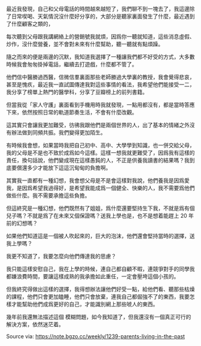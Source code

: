 
最近我發現，自己和父母電話的時間越來越短了，我們聊不到一塊去了，我這邊除了日常喫喝、天氣情況沒什麼好分享的，大部分是聽家裏面發生了什麼，最近遇到了什麼顧客之類的，

每次聽到父母跟我講網絡上的營銷號我就煩，因爲你一聽就知道，這些消息虛假、炒作，沒什麼營養，並不會對未來有什麼幫助，聽一聽就有點煩躁。

隨之而來的便是兩邊的沉默，我知道我選擇了一種讓我們都不好受的方式，大多數時候我會匆匆掛掉電話，繼續去打遊戲，什麼都不管了。

他們信中醫勝過西醫，信微信羣裏面那些老師勝過大學裏的教授，我會覺得悲哀，甚至是愧疚，最近我一直試圖傳達我對這些事情的看法，我希望他們能接受一二，我分享了榜單上熱門的醫學科，分享了豆瓣榜上的前列書籍。

但當我從「家人守護」裏面看到手機用時我就發現，一點用都沒有，都是當時答應下來，依然按照日常的軌道節奏生活，不會有什麼改觀。

這其實只會讓我更加難受，彷彿我跟他們是兩個世界的人，出了基本的情緒之外沒有辦法做到同頻共振。我們變得更加陌生。

有時候我會想，如果當時我把自己初中、高中、大學學到知識，也一併交給父母，我的父母是不是也不致於成爲如今這樣。這樣一想我就更難受了，因爲我有這樣的責任，換句話說，他們變成現在這樣愚鈍的人，不正是供養我讀書的結果嗎？我到底要償還多少才能放下這這沉甸甸的負擔啊。

其實我一直都有一種幻想，我會想父母是不是會這樣對我說，他們養我是因爲愛我，是因爲希望我過得好，是希望我能成爲一個健全、快樂的人，我不需要爲他們做些什麼。我不需要承擔這些負擔。

但這終究是一種幻想，他們既然有了姐姐，爲什麼還要堅持生下我，不就是爲有個兒子嗎？不就是爲了在未來又個保證嗎？送我上學也是，也不是想着能趕上 20 年前的幻想嗎？

如果他們知道這是一個被人吹起來的，巨大的泡沫，他們還會堅持當時的選擇，送我上學嗎？

我更不知道了，我要怎麼向他們傳達我的思慮？

我只能這樣安慰自己，我在上學的時候，連自己都自顧不暇，連競爭對手的同學我都嫌浪費時間，要讓這樣成熟的我承擔如此重任，一定會壓垮這個小孩的。

但我終究得做出這樣的選擇，我得想辦法讓他們好受一點，給他們看、聽那些枯燥的課程，他們只會更加瞌睡，他們只會放棄，連我自己都倔強不了的東西，我要怎樣才能幫助他們成爲更好的自己，才能識別網上那些唬人的東西。

幾年前我還無法描述這個 模糊問題，如今我知道了，但我還沒有一個真正可行的解決方案，依然迷茫着。

Source via: https://note.bgzo.cc/weekly/1239-parents-living-in-the-past